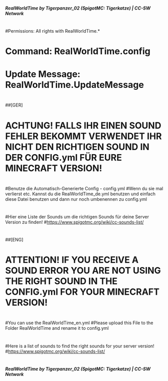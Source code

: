 ##### RealWorldTime by Tigerpanzer_02 (SpigotMC: Tigerkatze) | CC-SW Network #####
#
#Permissions: All rights with RealWorldTime.*
#            Command: RealWorldTime.config
#            Update Message: RealWorldTime.UpdateMessage
#
##[GER]
#
# ACHTUNG! FALLS IHR EINEN SOUND FEHLER BEKOMMT VERWENDET IHR NICHT DEN RICHTIGEN SOUND IN DER CONFIG.yml FÜR EURE MINECRAFT VERSION!
#
#Benutze die Automatisch-Generierte Config - config.yml
#Wenn du sie mal verlierst etc. Kannst du die RealWorldTime_de.yml benutzen und einfach diese Datei benutzen und dann nur noch umbenennen zu config.yml
#
#Hier eine Liste der Sounds um die richtigen Sounds für deine Server Version zu finden!
#https://www.spigotmc.org/wiki/cc-sounds-list/
#
#
##[ENG]
#
# ATTENTION! IF YOU RECEIVE A SOUND ERROR YOU ARE NOT USING THE RIGHT SOUND IN THE CONFIG.yml FOR YOUR MINECRAFT VERSION!
#
#You can use the RealWorldTime_en.yml
#Please upload this File to the Folder RealWorldTime and rename it to config.yml
#
#Here is a list of sounds to find the right sounds for your server version!
#https://www.spigotmc.org/wiki/cc-sounds-list/
#
##### RealWorldTime by Tigerpanzer_02 (SpigotMC: Tigerkatze) | CC-SW Network #####
